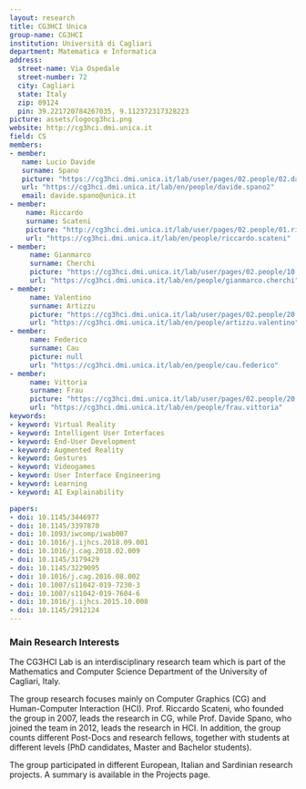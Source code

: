 ```yaml
---
layout: research
title: CG3HCI Unica
group-name: CG3HCI
institution: Università di Cagliari
department: Matematica e Informatica
address: 
  street-name: Via Ospedale
  street-number: 72
  city: Cagliari
  state: Italy
  zip: 09124
  pin: 39.221720784267035, 9.112372317328223
picture: assets/logocg3hci.png
website: http://cg3hci.dmi.unica.it
field: CS
members:
- member:
   name: Lucio Davide
   surname: Spano
   picture: "https://cg3hci.dmi.unica.it/lab/user/pages/02.people/02.davide.spano/img/davide3.png"
   url: "https://cg3hci.dmi.unica.it/lab/en/people/davide.spano2"
   email: davide.spano@unica.it
- member:
    name: Riccardo
    surname: Scateni
    picture: "http://cg3hci.dmi.unica.it/lab/user/pages/02.people/01.riccardo.scateni/img/riccardo.jpg"
    url: "https://cg3hci.dmi.unica.it/lab/en/people/riccardo.scateni"
- member:
     name: Gianmarco
     surname: Cherchi
     picture: "https://cg3hci.dmi.unica.it/lab/user/pages/02.people/10.gianmarco.cherchi/img/gcherchi_img.jpeg"
     url: "https://cg3hci.dmi.unica.it/lab/en/people/gianmarco.cherchi"
- member:
     name: Valentino
     surname: Artizzu
     picture: "https://cg3hci.dmi.unica.it/lab/user/pages/02.people/20.artizzu.valentino/img/valentino_artizzu.jpg"
     url: "https://cg3hci.dmi.unica.it/lab/en/people/artizzu.valentino"
- member:
     name: Federico
     surname: Cau
     picture: null
     url: "https://cg3hci.dmi.unica.it/lab/en/people/cau.federico"
- member:
     name: Vittoria
     surname: Frau
     picture: "https://cg3hci.dmi.unica.it/lab/user/pages/02.people/20.frau.vittoria/img/pic.jpeg"
     url: "https://cg3hci.dmi.unica.it/lab/en/people/frau.vittoria"
keywords:
- keyword: Virtual Reality
- keyword: Intelligent User Interfaces
- keyword: End-User Development
- keyword: Augmented Reality
- keyword: Gestures
- keyword: Videogames
- keyword: User Interface Engineering
- keyword: Learning
- keyword: AI Explainability 

papers:
- doi: 10.1145/3446977
- doi: 10.1145/3397870
- doi: 10.1093/iwcomp/iwab007
- doi: 10.1016/j.ijhcs.2018.09.001
- doi: 10.1016/j.cag.2018.02.009
- doi: 10.1145/3179429
- doi: 10.1145/3229095
- doi: 10.1016/j.cag.2016.08.002
- doi: 10.1007/s11042-019-7230-3
- doi: 10.1007/s11042-019-7604-6
- doi: 10.1016/j.ijhcs.2015.10.008
- doi: 10.1145/2912124
---
```


### Main Research Interests

The CG3HCI Lab is an interdisciplinary research team which is part of the Mathematics and Computer Science Department of
the University of Cagliari, Italy.

The group research focuses mainly on Computer Graphics (CG) and Human-Computer Interaction (HCI). 
Prof. Riccardo Scateni, who founded the group in 2007, leads the research in CG, while Prof. Davide Spano, 
who joined the team in 2012, leads the research in HCI. In addition, the group counts different 
Post-Docs and research fellows, together with students at different levels (PhD candidates, 
Master and Bachelor students).

The group participated in different European, Italian and Sardinian research projects. 
A summary is available in the Projects page.